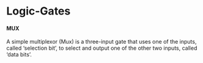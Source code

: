 # Logic-Gates

#### MUX
A simple multiplexor (Mux) is a three-input gate that uses one of the inputs, called ‘selection
bit’, to select and output one of the other two inputs, called ‘data bits’.
